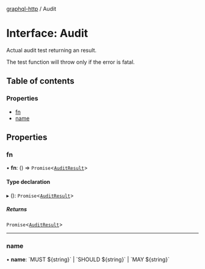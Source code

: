 [graphql-http](../README.md) / Audit

# Interface: Audit

Actual audit test returning an result.

The test function will throw only if the error is fatal.

## Table of contents

### Properties

- [fn](Audit.md#fn)
- [name](Audit.md#name)

## Properties

### fn

• **fn**: () => `Promise`<[`AuditResult`](../README.md#auditresult)\>

#### Type declaration

▸ (): `Promise`<[`AuditResult`](../README.md#auditresult)\>

##### Returns

`Promise`<[`AuditResult`](../README.md#auditresult)\>

___

### name

• **name**: \`MUST ${string}\` \| \`SHOULD ${string}\` \| \`MAY ${string}\`
